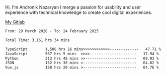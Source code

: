 Hi, I'm Andronik Nazaryan
I merge a passion for usability and user experience with technical knowledge to create cool digital experiences.

[My Gitlab](https://gitlab.com/anridev24)

<!--START_SECTION:waka-->

```txt
From: 28 March 2020 - To: 24 February 2025

Total Time: 3,161 hrs 34 mins

TypeScript        1,508 hrs 16 mins>>>>>>>>>>>>-------------   47.71 %
JavaScript        567 hrs 5 mins  >>>>---------------------   17.94 %
Python            313 hrs 48 mins >>-----------------------   09.93 %
JSON              152 hrs 30 mins >------------------------   04.82 %
Vue.js            150 hrs 20 mins >------------------------   04.76 %
```

<!--END_SECTION:waka-->

